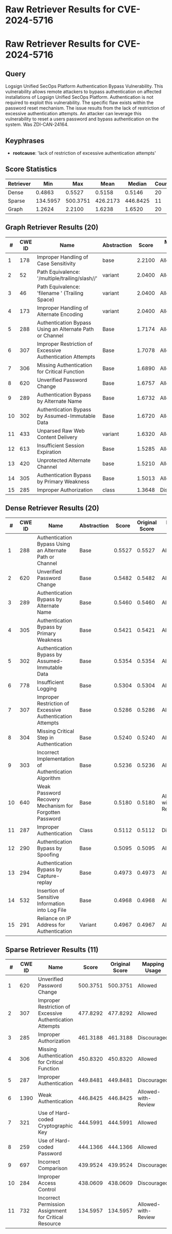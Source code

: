 # Raw Retriever Results for CVE-2024-5716

# Raw Retriever Results for CVE-2024-5716
## Query
Logsign Unified SecOps Platform Authentication Bypass Vulnerability. This vulnerability allows remote attackers to bypass authentication on affected installations of Logsign Unified SecOps Platform. Authentication is not required to exploit this vulnerability. The specific flaw exists within the password reset mechanism. The issue results from the lack of restriction of excessive authentication attempts. An attacker can leverage this vulnerability to reset a users password and bypass authentication on the system. Was ZDI-CAN-24164.

## Keyphrases
- **rootcause**: 'lack of restriction of excessive authentication attempts'

## Score Statistics
| Retriever | Min | Max | Mean | Median | Count |
|-----------|-----|-----|------|--------|-------|
| Dense | 0.4863 | 0.5527 | 0.5158 | 0.5146 | 20 |
| Sparse | 134.5957 | 500.3751 | 426.2173 | 446.8425 | 11 |
| Graph | 1.2624 | 2.2100 | 1.6238 | 1.6520 | 20 |

## Graph Retriever Results (20)
| # | CWE ID | Name | Abstraction | Score | Mapping Usage |
|---|--------|------|-------------|-------|---------------|
| 1 | 178 | Improper Handling of Case Sensitivity | base | 2.2100 | Allowed |
| 2 | 52 | Path Equivalence: '/multiple/trailing/slash//' | variant | 2.0400 | Allowed |
| 3 | 46 | Path Equivalence: 'filename ' (Trailing Space) | variant | 2.0400 | Allowed |
| 4 | 173 | Improper Handling of Alternate Encoding | variant | 2.0400 | Allowed |
| 5 | 288 | Authentication Bypass Using an Alternate Path or Channel | Base | 1.7174 | Allowed |
| 6 | 307 | Improper Restriction of Excessive Authentication Attempts | Base | 1.7078 | Allowed |
| 7 | 306 | Missing Authentication for Critical Function | Base | 1.6890 | Allowed |
| 8 | 620 | Unverified Password Change | Base | 1.6757 | Allowed |
| 9 | 289 | Authentication Bypass by Alternate Name | Base | 1.6732 | Allowed |
| 10 | 302 | Authentication Bypass by Assumed-Immutable Data | Base | 1.6720 | Allowed |
| 11 | 433 | Unparsed Raw Web Content Delivery | variant | 1.6320 | Allowed |
| 12 | 613 | Insufficient Session Expiration | Base | 1.5285 | Allowed |
| 13 | 420 | Unprotected Alternate Channel | base | 1.5210 | Allowed |
| 14 | 305 | Authentication Bypass by Primary Weakness | Base | 1.5013 | Allowed |
| 15 | 285 | Improper Authorization | class | 1.3648 | Discouraged |

## Dense Retriever Results (20)
| # | CWE ID | Name | Abstraction | Score | Original Score | Mapping Usage |
|---|--------|------|-------------|-------|----------------|---------------|
| 1 | 288 | Authentication Bypass Using an Alternate Path or Channel | Base | 0.5527 | 0.5527 | Allowed |
| 2 | 620 | Unverified Password Change | Base | 0.5482 | 0.5482 | Allowed |
| 3 | 289 | Authentication Bypass by Alternate Name | Base | 0.5460 | 0.5460 | Allowed |
| 4 | 305 | Authentication Bypass by Primary Weakness | Base | 0.5421 | 0.5421 | Allowed |
| 5 | 302 | Authentication Bypass by Assumed-Immutable Data | Base | 0.5354 | 0.5354 | Allowed |
| 6 | 778 | Insufficient Logging | Base | 0.5304 | 0.5304 | Allowed |
| 7 | 307 | Improper Restriction of Excessive Authentication Attempts | Base | 0.5286 | 0.5286 | Allowed |
| 8 | 304 | Missing Critical Step in Authentication | Base | 0.5240 | 0.5240 | Allowed |
| 9 | 303 | Incorrect Implementation of Authentication Algorithm | Base | 0.5236 | 0.5236 | Allowed |
| 10 | 640 | Weak Password Recovery Mechanism for Forgotten Password | Base | 0.5180 | 0.5180 | Allowed-with-Review |
| 11 | 287 | Improper Authentication | Class | 0.5112 | 0.5112 | Discouraged |
| 12 | 290 | Authentication Bypass by Spoofing | Base | 0.5095 | 0.5095 | Allowed |
| 13 | 294 | Authentication Bypass by Capture-replay | Base | 0.4973 | 0.4973 | Allowed |
| 14 | 532 | Insertion of Sensitive Information into Log File | Base | 0.4968 | 0.4968 | Allowed |
| 15 | 291 | Reliance on IP Address for Authentication | Variant | 0.4967 | 0.4967 | Allowed |

## Sparse Retriever Results (11)
| # | CWE ID | Name | Score | Original Score | Mapping Usage |
|---|--------|------|-------|---------------|---------------|
| 1 | 620 | Unverified Password Change | 500.3751 | 500.3751 | Allowed |
| 2 | 307 | Improper Restriction of Excessive Authentication Attempts | 477.8292 | 477.8292 | Allowed |
| 3 | 285 | Improper Authorization | 461.3188 | 461.3188 | Discouraged |
| 4 | 306 | Missing Authentication for Critical Function | 450.8320 | 450.8320 | Allowed |
| 5 | 287 | Improper Authentication | 449.8481 | 449.8481 | Discouraged |
| 6 | 1390 | Weak Authentication | 446.8425 | 446.8425 | Allowed-with-Review |
| 7 | 321 | Use of Hard-coded Cryptographic Key | 444.5991 | 444.5991 | Allowed |
| 8 | 259 | Use of Hard-coded Password | 444.1366 | 444.1366 | Allowed |
| 9 | 697 | Incorrect Comparison | 439.9524 | 439.9524 | Discouraged |
| 10 | 284 | Improper Access Control | 438.0609 | 438.0609 | Discouraged |
| 11 | 732 | Incorrect Permission Assignment for Critical Resource | 134.5957 | 134.5957 | Allowed-with-Review |
